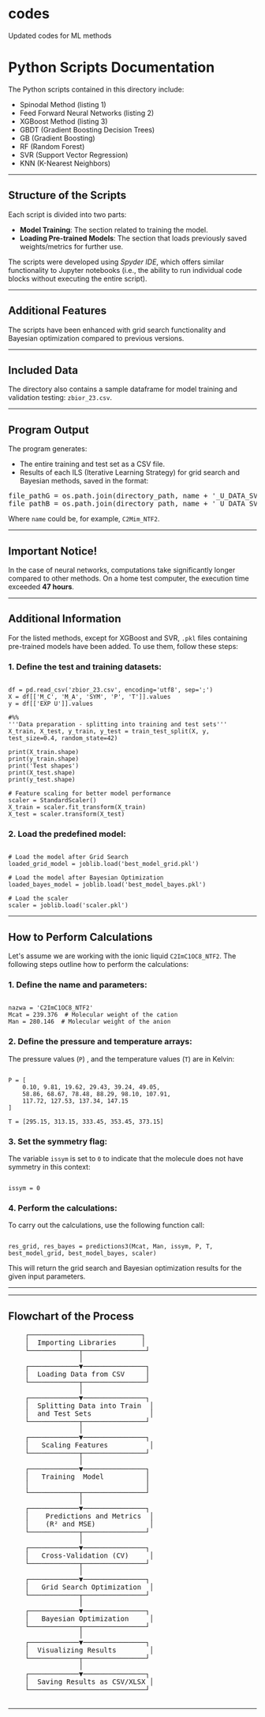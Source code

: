 # codes
Updated codes for ML methods
<h1>Python Scripts Documentation</h1>

<p>The Python scripts contained in this directory include:</p>
<ul>
  <li>Spinodal Method (listing 1)</li>
  <li>Feed Forward Neural Networks (listing 2)</li>
  <li>XGBoost Method (listing 3)</li>
  <li>GBDT (Gradient Boosting Decision Trees)</li>
  <li>GB (Gradient Boosting)</li>
  <li>RF (Random Forest)</li>
  <li>SVR (Support Vector Regression)</li>
  <li>KNN (K-Nearest Neighbors)</li>
  
  
</ul>

<hr>

<h2>Structure of the Scripts</h2>
<p>Each script is divided into two parts:</p>
<ul>
  <li><strong>Model Training</strong>: The section related to training the model.</li>
  <li><strong>Loading Pre-trained Models</strong>: The section that loads previously saved weights/metrics for further use.</li>
</ul>

<p>The scripts were developed using <em>Spyder IDE</em>, which offers similar functionality to Jupyter notebooks (i.e., the ability to run individual code blocks without executing the entire script).</p>

<hr>

<h2>Additional Features</h2>
<p>The scripts have been enhanced with grid search functionality and Bayesian optimization compared to previous versions.</p>

<hr>

<h2>Included Data</h2>
<p>The directory also contains a sample dataframe for model training and validation testing: <code>zbior_23.csv</code>.</p>

<hr>

<h2>Program Output</h2>
<p>The program generates:</p>
<ul>
  <li>The entire training and test set as a CSV file.</li>
  <li>Results of each ILS (Iterative Learning Strategy) for grid search and Bayesian methods, saved in the format:</li>
</ul>

<pre>
file_pathG = os.path.join(directory_path, name + '_U_DATA_SVR_GRID.xlsx')
file_pathB = os.path.join(directory_path, name + '_U_DATA_SVR_BAYES.xlsx')
</pre>

<p>Where <code>name</code> could be, for example, <code>C2Mim_NTF2</code>.</p>

<hr>

<h2>Important Notice!</h2>
<p>In the case of neural networks, computations take significantly longer compared to other methods. On a home test computer, the execution time exceeded <strong>47 hours</strong>.</p>

<hr>

<h2>Additional Information</h2>
<p>For the listed methods, except for XGBoost and SVR, <code>.pkl</code> files containing pre-trained models have been added. To use them, follow these steps:</p>

<h3>1. Define the test and training datasets:</h3>

<pre><code>
df = pd.read_csv('zbior_23.csv', encoding='utf8', sep=';')
X = df[['M_C', 'M_A', 'SYM', 'P', 'T']].values
y = df[['EXP U']].values

#%%
'''Data preparation - splitting into training and test sets'''
X_train, X_test, y_train, y_test = train_test_split(X, y, test_size=0.4, random_state=42)

print(X_train.shape)
print(y_train.shape)
print('Test shapes')
print(X_test.shape)
print(y_test.shape)

# Feature scaling for better model performance
scaler = StandardScaler()
X_train = scaler.fit_transform(X_train)
X_test = scaler.transform(X_test)
</code></pre>

<h3>2. Load the predefined model:</h3>

<pre><code>
# Load the model after Grid Search
loaded_grid_model = joblib.load('best_model_grid.pkl')

# Load the model after Bayesian Optimization
loaded_bayes_model = joblib.load('best_model_bayes.pkl')

# Load the scaler
scaler = joblib.load('scaler.pkl')
</code></pre>

<hr>

<h2>How to Perform Calculations</h2>
<p>Let's assume we are working with the ionic liquid <code>C2ImC1OC8_NTF2</code>. The following steps outline how to perform the calculations:</p>

<h3>1. Define the name and parameters:</h3>

<pre><code>
nazwa = 'C2ImC1OC8_NTF2'
Mcat = 239.376  # Molecular weight of the cation
Man = 280.146  # Molecular weight of the anion
</code></pre>

<h3>2. Define the pressure and temperature arrays:</h3>
<p>The pressure values (<code>P</code>) , and the temperature values (<code>T</code>) are in Kelvin:</p>

<pre><code>
P = [
    0.10, 9.81, 19.62, 29.43, 39.24, 49.05, 
    58.86, 68.67, 78.48, 88.29, 98.10, 107.91, 
    117.72, 127.53, 137.34, 147.15
]

T = [295.15, 313.15, 333.45, 353.45, 373.15]
</code></pre>

<h3>3. Set the symmetry flag:</h3>
<p>The variable <code>issym</code> is set to <code>0</code> to indicate that the molecule does not have symmetry in this context:</p>

<pre><code>
issym = 0
</code></pre>

<h3>4. Perform the calculations:</h3>
<p>To carry out the calculations, use the following function call:</p>

<pre><code>
res_grid, res_bayes = predictions3(Mcat, Man, issym, P, T, best_model_grid, best_model_bayes, scaler)
</code></pre>

<p>This will return the grid search and Bayesian optimization results for the given input parameters.</p>

<hr>

<hr>

<h2>Flowchart of the Process</h2>

<div style="font-family: 'Courier New', Courier, monospace;">
  <pre>
    ┌───────────────────────────┐
    │  Importing Libraries      │
    └────────────┬───────────────┘
                 │
    ┌────────────▼───────────────┐
    │  Loading Data from CSV     │
    └────────────┬───────────────┘
                 │
    ┌────────────▼───────────────┐
    │  Splitting Data into Train  │
    │  and Test Sets              │
    └────────────┬───────────────┘
                 │
    ┌────────────▼───────────────┐
    │   Scaling Features          │
    └────────────┬───────────────┘
                 │
    ┌────────────▼───────────────┐
    │   Training  Model          │
    │                            │
    └────────────┬───────────────┘
                 │
    ┌────────────▼───────────────┐
    │    Predictions and Metrics  │
    │    (R² and MSE)             │
    └────────────┬───────────────┘
                 │
    ┌────────────▼───────────────┐
    │   Cross-Validation (CV)     │
    └────────────┬───────────────┘
                 │
    ┌────────────▼───────────────┐
    │   Grid Search Optimization  │
    └────────────┬───────────────┘
                 │
    ┌────────────▼───────────────┐
    │   Bayesian Optimization     │
    └────────────┬───────────────┘
                 │
    ┌────────────▼───────────────┐
    │  Visualizing Results        │
    └────────────┬───────────────┘
                 │
    ┌────────────▼───────────────┐
    │  Saving Results as CSV/XLSX │
    └────────────────────────────┘
  </pre>
</div>

<hr>

